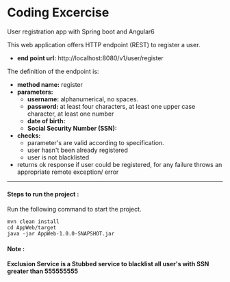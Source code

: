 # Coding Excercise

User registration app with Spring boot and Angular6


This web application offers HTTP endpoint (REST) to register a user. 
- **end point url:** http://localhost:8080/v1/user/register

The definition of the endpoint is:

- **method name:** register
- **parameters:**
 	- **username:** alphanumerical, no spaces.
	- **password:** at least four characters, at least one upper case character, at least one number
	- **date of birth:**
	- **Social Security Number (SSN):**
- **checks:**	
	- parameter's are valid according to specification.
	- user hasn't been already registered
	- user is not blacklisted 
- returns ok response if user could be registered, for any failure throws an appropriate remote exception/ error

---

#### Steps to run the project :

Run the following command to start the project.

```
mvn clean install
cd AppWeb/target
java -jar AppWeb-1.0.0-SNAPSHOT.jar
```

#### Note :

**Exclusion Service is a Stubbed service to blacklist all user's with SSN greater than 555555555**




